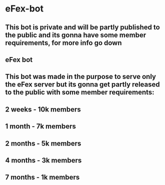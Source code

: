 # eFex-bot
## This bot is private and will be partly published to the public and its gonna have some member requirements, for more info go down
eFex bot
---------
This bot was made in the purpose to serve only the eFex server but its gonna get partly released to the public with some member requirements:
----------------------------------------------------------------------------------------------------------------------------------------------
2 weeks - 10k members
---------------------
1 month - 7k members
--------------------
2 months - 5k members
---------------------
4 months - 3k members
---------------------
7 months - 1k members
---------------------
